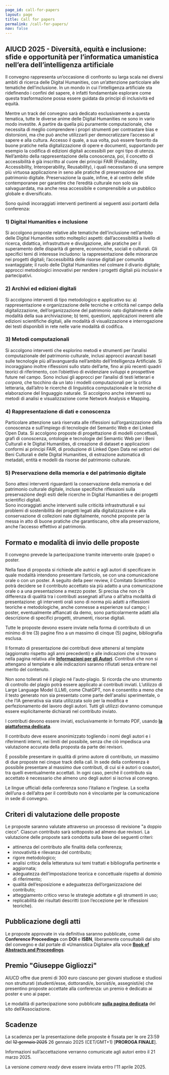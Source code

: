 ```yaml
---
page_id: call-for-papers
layout: page
title: Call for papers
permalink: /call-for-papers/
nav: false
---
```


## **AIUCD 2025** - Diversità, equità e inclusione: sfide e opportunità per l’informatica umanistica nell’era dell’intelligenza artificiale

Il convegno rappresenta un’occasione di confronto su larga scala nei diversi ambiti di ricerca delle Digital Humanities, con un’attenzione particolare alle tematiche dell’inclusione. In un mondo in cui l’intelligenza artificiale sta ridefinendo i confini del sapere, è infatti fondamentale esplorare come questa trasformazione possa essere guidata da principi di inclusività ed equità.

Mentre un track del convegno sarà dedicato esclusivamente a questa tematica, tutte le diverse anime delle Digital Humanities ne sono in vario modo investite. A partire da quella più puramente computazionale, che necessita di meglio comprendere i propri strumenti per contrastare bias e distorsioni, ma che può anche utilizzarli per democratizzare l’accesso al sapere e alla cultura. Accesso il quale, a sua volta, può essere favorito da buone pratiche nella digitalizzazione di opere e documenti, supportando per esempio la codifica di edizioni digitali accessibili per ogni tipo di utenza. Nell’ambito della rappresentazione della conoscenza, poi, il concetto di accessibilità è già inscritto al cuore dei principi FAIR (Findability, Accessibility, Interoperability, Reusability), i quali necessitano di una sempre più virtuosa applicazione in seno alle pratiche di preservazione del patrimonio digitale. Preservazione la quale, infine, è al centro delle sfide contemporanee per garantire che l’eredità culturale non solo sia salvaguardata, ma anche resa accessibile e comprensibile a un pubblico globale e diversificato.

Sono quindi incoraggiati interventi pertinenti ai seguenti assi portanti della conferenza:

### 1) Digital Humanities e inclusione

Si accolgono proposte relative alle tematiche dell’inclusione nell’ambito delle Digital Humanities sotto molteplici aspetti: dall’accessibilità a livello di ricerca, didattica, infrastrutture e divulgazione, alle pratiche per il superamento delle disparità di genere, economiche, sociali e culturali. Gli specifici temi di interesse includono: la rappresentazione delle minoranze nei progetti digitali; l’accessibilità delle risorse digitali per comunità svantaggiate; il ruolo delle Digital Humanities nel colmare il divario digitale; approcci metodologici innovativi per rendere i progetti digitali più inclusivi e partecipativi.

### 2) Archivi ed edizioni digitali

Si accolgono interventi di tipo metodologico e applicativo su: a) rappresentazione e organizzazione delle tecniche e criticità nel campo della digitalizzazione, dell’organizzazione del patrimonio nato digitalmente e delle modalità della sua archiviazione; b) temi, questioni, applicazioni inerenti alle edizioni scientifiche digitali, alle modalità di visualizzazione e interrogazione dei testi disponibili in rete nelle varie modalità di codifica.

### 3) Metodi computazionali

Si accolgono interventi che esplorino metodi e strumenti per l’analisi computazionale del patrimonio culturale, inclusi approcci avanzati basati sulle tecnologie più all’avanguardia nell’ambito dell’Intelligenza Artificiale. Si incoraggiano inoltre riflessioni sullo stato dell’arte, fino ai più recenti quadri teorici di riferimento, con l’obiettivo di evidenziare sviluppi e prospettive future nel campo. Sono inclusi gli approcci per l’analisi di testi letterari e _corpora_, che tocchino da un lato i modelli computazionali per la critica letteraria, dall’altro le ricerche di linguistica computazionale e le tecniche di elaborazione del linguaggio naturale. Si accolgono anche interventi su metodi di analisi e visualizzazione come Network Analysis e Mapping.

### 4) Rappresentazione di dati e conoscenza

Particolare attenzione sarà riservata alle riflessioni sull’organizzazione della conoscenza e sull’impiego di tecnologie del Semantic Web e dei Linked Open Data. Si accolgono proposte di progettazione di modelli concettuali, grafi di conoscenza, ontologie e tecnologie del Semantic Web per i Beni Culturali e le Digital Humanities, di creazione di dataset e applicazioni conformi ai principi FAIR, di produzione di Linked Open Data nei settori dei Beni Culturali e delle Digital Humanities, di estrazione automatica di metadati, entità e modelli da risorse del patrimonio culturale.

### 5) Preservazione della memoria e del patrimonio digitale

Sono attesi interventi riguardanti la conservazione della memoria e del patrimonio culturale digitale, incluse specifiche riflessioni sulla preservazione degli esiti delle ricerche in Digital Humanities e dei progetti scientifici digitali.  
Sono incoraggiati anche interventi sulle criticità infrastrutturali e sui problemi di sostenibilità dei progetti legati alla digitalizzazione e alla conservazione di collezioni nate digitalmente, nonché proposte per la messa in atto di buone pratiche che garantiscano, oltre alla preservazione, anche l’accesso effettivo al patrimonio.

## Formato e modalità di invio delle proposte

Il convegno prevede la partecipazione tramite intervento orale (paper) o poster.

Nella fase di proposta si richiede alle autrici e agli autori di specificare in quale modalità intendono presentare l’articolo, se con una comunicazione orale o con un poster. A seguito della peer review, il Comitato Scientifico potrà decidere se il contributo accettato sia più adatto a una comunicazione orale o a una presentazione a mezzo poster. Si precisa che non c’è differenza di qualità tra i contributi assegnati all’una o all’altra modalità di presentazione: gli interventi orali sono di norma più adatti a riflessioni teoriche e metodologiche, anche connesse a esperienze sul campo; i poster, eventualmente affiancati da demo, sono particolarmente adatti alla descrizione di specifici progetti, strumenti, risorse digitali.

Tutte le proposte devono essere inviate nella forma di contributo di un minimo di tre (3) pagine fino a un massimo di cinque (5) pagine, bibliografia esclusa.

Il formato di presentazione dei contributi deve attenersi al template (aggiornato rispetto agli anni precedenti) e alle indicazioni che si trovano nella pagina relativa alle **[Informazioni per gli Autori](/informations-for-authors/)**. Contributi che non si attengano al template e alle indicazioni saranno rifiutati senza entrare nel merito del contenuto.

Non sono tollerati né il plagio né l'auto-plagio. Si ricorda che uno strumento di controllo del plagio potrà essere applicato ai contributi inviati. L’utilizzo di Large Language Model (LLM), come ChatGPT, non è consentito a meno che il testo generato non sia presentato come parte dell'analisi sperimentale, o che l’IA generativa sia stata utilizzata solo per la modifica e perfezionamento del lavoro degli autori. Tutti gli utilizzi dovranno comunque essere esplicitamente dichiarati nel contributo inviato.

I contributi devono essere inviati, esclusivamente in formato PDF, usando **[la piattaforma dedicata](/submission/)**.

Il contributo deve essere anonimizzato togliendo i nomi degli autori e i riferimenti interni, nei limiti del possibile, senza che ciò impedisca una valutazione accurata della proposta da parte dei revisori.

È possibile presentare in qualità di primo autore di contributo, un massimo di due proposte nei cinque track della call. In sede della conferenza è possibile presentare al massimo due contributi, di cui si è autori o coautori, tra quelli eventualmente accettati. In ogni caso, perché il contributo sia accettato è necessario che almeno uno degli autori si iscriva al convegno.

Le lingue ufficiali della conferenza sono l’italiano e l’inglese. La scelta dell’una o dell’altra per il contributo non è vincolante per la comunicazione in sede di convegno.

## Criteri di valutazione delle proposte

Le proposte saranno valutate attraverso un processo di revisione "a doppio cieco". Ciascun contributo sarà sottoposto ad almeno due revisori. La valutazione delle proposte sarà condotta sulla base dei seguenti criteri:

- attinenza del contributo alle finalità della conferenza;
- innovatività e rilevanza del contributo;
- rigore metodologico;
- analisi critica della letteratura sui temi trattati e bibliografia pertinente e aggiornata;
- adeguatezza dell’impostazione teorica e concettuale rispetto al dominio di riferimento;
- qualità dell’esposizione e adeguatezza dell’organizzazione del contributo;
- atteggiamento critico verso le strategie adottate e gli strumenti in uso;
- replicabilità dei risultati descritti (con l’eccezione per le riflessioni teoriche).

## Pubblicazione degli atti

Le proposte approvate in via definitiva saranno pubblicate, come **Conference Proceedings** con **DOI** e **ISBN**, liberamente consultabili dal sito del convegno e dal portale di «Umanistica Digitale» alla voce **[Book of Abstracts and Proceedings](https://umanisticadigitale.unibo.it/pages/boa)**.

## Premio "Giuseppe Gigliozzi"

AIUCD offre due premi di 300 euro ciascuno per giovani studiose e studiosi non strutturati (studenti/esse, dottorandi/e, borsisti/e, assegnisti/e) che presentino proposte accettate alla conferenza: un premio è dedicato ai poster e uno ai paper.

Le modalità di partecipazione sono pubblicate **[sulla pagina dedicata](https://www.aiucd.it/premio-gigliozzi/)** del sito dell’Associazione.

## Scadenze

La scadenza per la presentazione delle proposte è fissata per le ore 23:59 del ~~12 gennaio 2025~~ 26 gennaio 2025 (CET/GMT+1) [**PROROGA FINALE**].

Informazioni sull’accettazione verranno comunicate agli autori entro il 21 marzo 2025.

La versione _camera ready_ deve essere inviata entro l'11 aprile 2025.
